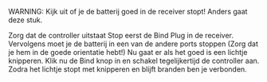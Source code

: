 WARNING: Kijk uit of je de batterij goed in de receiver stopt! Anders gaat deze stuk.

Zorg dat de controller uitstaat
Stop eerst de Bind Plug in de receiver.
Vervolgens moet je de batterij in een van de andere ports stoppen (Zorg dat je hem in de goede orientatie hebt!)
Nu gaat er als het goed is een lichtje knipperen.
Klik nu de Bind knop in en schakel tegelijkertijd de controller aan. 
Zodra het lichtje stopt met knipperen en blijft branden ben je verbonden.
